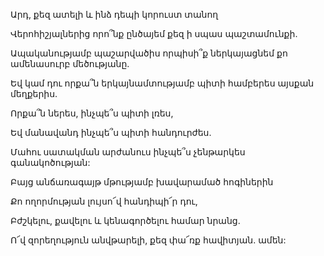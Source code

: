 Արդ, քեզ ատելի և ինձ դեպի կորուստ տանող


Վերոհիշյալներից որո՞նք ընծայեմ քեզ ի սպաս պաշտամունքի.


Ապականությամբ պաշարվածիս որպիսի՞ք ներկայացնեմ քո ամենասուրբ մեծությանը.


Եվ կամ դու որքա՞ն երկայնամտությամբ պիտի համբերես այսքան մեղքերիս.


Որքա՞ն ներես, ինչպե՞ս պիտի լռես,


Եվ մանավանդ ինչպե՞ս պիտի հանդուրժես.


Մահու սատակման արժանուս ինչպե՞ս չենթարկես գանակոծության:


Բայց անճառագայթ մթությամբ խավարամած հոգիներին


Քո ողորմության լույսո՜վ հանդիպի՜ր դու,


Բժշկելու, քավելու և կենագործելու համար նրանց.


Ո՜վ զորեղություն անվթարելի, քեզ փա՜ռք հավիտյան. ամեն: